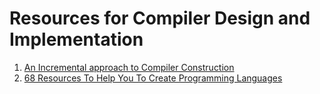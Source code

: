 # Resources for Compiler Design and Implementation

1. [An Incremental approach to Compiler Construction]()
2. [68 Resources To Help You To Create Programming Languages](https://tomassetti.me/resources-create-programming-languages/#design-general-articles)
